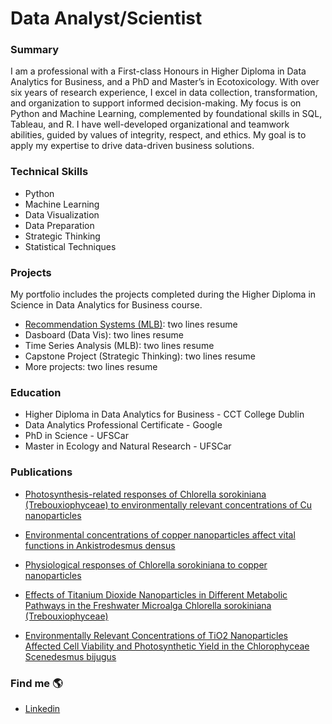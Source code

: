 # Data Analyst/Scientist 

### Summary
I am a professional with a First-class Honours in Higher Diploma in Data Analytics for Business, and a PhD and Master’s in Ecotoxicology. With over six years of research experience, I excel in data collection, transformation, and organization to support informed decision-making. My focus is on Python and Machine Learning, complemented by foundational skills in SQL, Tableau, and R. I have well-developed organizational and teamwork abilities, guided by values of integrity, respect, and ethics. My goal is to apply my expertise to drive data-driven business solutions.

### Technical Skills 
- Python
- Machine Learning
- Data Visualization
- Data Preparation
- Strategic Thinking
- Statistical Techniques

### Projects
My portfolio includes the projects completed during the Higher Diploma in Science in Data Analytics for Business course.
- [Recommendation Systems (MLB)](https://github.com/Daniela-MB/integrated-ca2-dvt-and-mlb-DanielaBarreto2023278.git): two lines resume
- Dasboard (Data Vis): two lines resume
- Time Series Analysis (MLB): two lines resume
- Capstone Project (Strategic Thinking): two lines resume
- More projects: two lines resume
  
### Education
- Higher Diploma in Data Analytics for Business - CCT College Dublin
- Data Analytics Professional Certificate - Google 
- PhD in Science - UFSCar
- Master in Ecology and Natural Research - UFSCar

### Publications
- [Photosynthesis-related responses of Chlorella sorokiniana (Trebouxiophyceae) to environmentally relevant concentrations of Cu nanoparticles](https://www.tandfonline.com/doi/full/10.1080/00318884.2023.2214777#:~:text=The%20results%20showed%20that%20cell%20viability%20and%20chlorophyll,efficiency%20with%20which%20C.%20sorokiniana%20used%20the%20light.)

- [Environmental concentrations of copper nanoparticles affect vital functions in Ankistrodesmus densus](https://www.sciencedirect.com/science/article/abs/pii/S0166445X20304690)

- [Physiological responses of Chlorella sorokiniana to copper nanoparticles](https://setac.onlinelibrary.wiley.com/doi/10.1002/etc.4332)

- [Effects of Titanium Dioxide Nanoparticles in Different Metabolic Pathways in the Freshwater Microalga Chlorella sorokiniana (Trebouxiophyceae)](https://link.springer.com/article/10.1007/s11270-018-3705-5)

- [Environmentally Relevant Concentrations of TiO2 Nanoparticles Affected Cell Viability and Photosynthetic Yield in the Chlorophyceae Scenedesmus bijugus](https://link.springer.com/article/10.1007/s11270-016-3139-x)

### Find me 🌎
- [Linkedin](www.linkedin.com/in/danielambarreto) 
